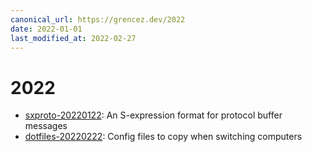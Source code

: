 ```yaml
---
canonical_url: https://grencez.dev/2022
date: 2022-01-01
last_modified_at: 2022-02-27
---
```


# 2022

* [sxproto-20220122](sxproto-20220122/index.md): An S-expression format for protocol buffer messages
* [dotfiles-20220222](dotfiles-20220222/index.md): Config files to copy when switching computers
